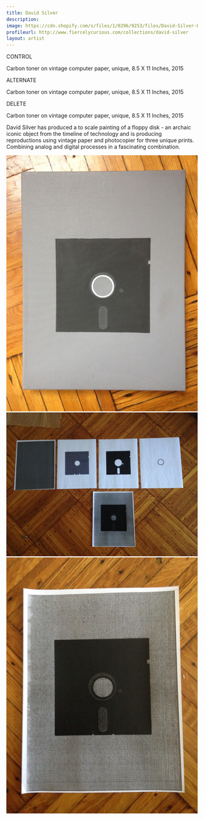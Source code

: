 ```yaml
---
title: David Silver
description: 
image: https://cdn.shopify.com/s/files/1/0296/9253/files/David-Silver-Floppy-Disk-Framed.jpg?7807680266160806948
profileurl: http://www.fiercelycurious.com/collections/david-silver
layout: artist
---
```

CONTROL

Carbon toner on vintage computer paper, unique, 8.5 X 11 Inches, 2015

ALTERNATE

Carbon toner on vintage computer paper, unique, 8.5 X 11 Inches, 2015

DELETE

Carbon toner on vintage computer paper, unique, 8.5 X 11 Inches, 2015

David Silver has produced a to scale painting of a floppy disk - an archaic iconic object from the timeline of technology and is producing reproductions using vintage paper and photocopier for three unique prints. Combining analog and digital processes in a fascinating combination.

![](/images/david1.JPG)
![](/images/david2.JPG)
![](/images/david3.JPG)
